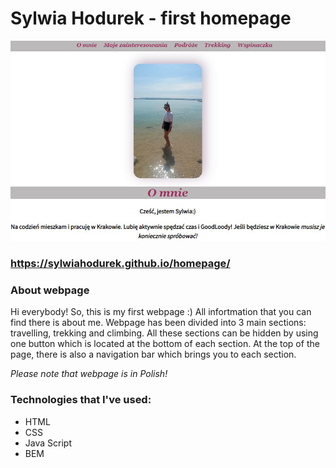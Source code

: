 # Sylwia Hodurek - first homepage

![Homepage](images/screenHomepage.JPG)

### https://sylwiahodurek.github.io/homepage/

### About webpage

Hi everybody!
So, this is my first webpage :) All infortmation that you can find there is about me. 
Webpage has been divided into 3 main sections: travelling, trekking and climbing.
All these sections can be hidden by using one button which is located at the bottom of each section. 
At the top of the page, there is also a navigation bar which brings you to each section. 

*Please note that webpage is in Polish!*

### Technologies that I've used:

- HTML
- CSS
- Java Script
- BEM

